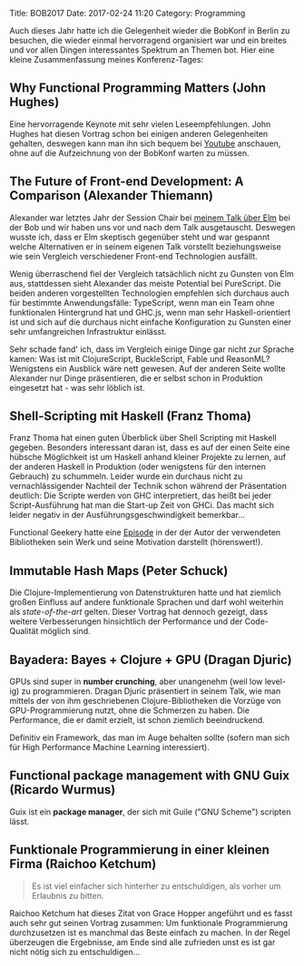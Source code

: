Title: BOB2017
Date: 2017-02-24 11:20
Category: Programming

Auch dieses Jahr hatte ich die Gelegenheit wieder die BobKonf in Berlin zu besuchen, die wieder einmal hervorragend organisiert war und ein breites und vor allen Dingen interessantes Spektrum an Themen bot. Hier eine kleine Zusammenfassung meines Konferenz-Tages:

## Why Functional Programming Matters (John Hughes)

Eine hervorragende Keynote mit sehr vielen Leseempfehlungen. John Hughes hat diesen Vortrag schon bei einigen anderen Gelegenheiten gehalten, deswegen kann man ihn sich bequem bei [Youtube](https://youtu.be/Z35Tt87pIpg) anschauen, ohne auf die Aufzeichnung von der BobKonf warten zu müssen.

## The Future of Front-end Development: A Comparison (Alexander Thiemann)

Alexander war letztes Jahr der Session Chair bei [meinem Talk über Elm](http://bobkonf.de/2016/grosse-boelting.html) bei der Bob und wir haben uns vor und nach dem Talk ausgetauscht. Deswegen wusste ich, dass er Elm skeptisch gegenüber steht und war gespannt welche Alternativen er in seinem eigenen Talk vorstellt beziehungsweise wie sein Vergleich verschiedener Front-end Technologien ausfällt. 

Wenig überraschend fiel der Vergleich tatsächlich nicht zu Gunsten von Elm aus, stattdessen sieht Alexander das meiste Potential bei PureScript. Die beiden anderen vorgestellten Technologien empfehlen sich durchaus auch für bestimmte Anwendungsfälle: TypeScript, wenn man ein Team ohne funktionalen Hintergrund hat und GHC.js, wenn man sehr Haskell-orientiert ist und sich auf die durchaus nicht einfache Konfiguration zu Gunsten einer sehr umfangreichen Infrastruktur einlässt.

Sehr schade fand' ich, dass im Vergleich einige Dinge gar nicht zur Sprache kamen: Was ist mit ClojureScript, BuckleScript, Fable und ReasonML? Wenigstens ein Ausblick wäre nett gewesen. Auf der anderen Seite wollte Alexander nur Dinge präsentieren, die er selbst schon in Produktion eingesetzt hat - was sehr löblich ist.

## Shell-Scripting mit Haskell (Franz Thoma)

Franz Thoma hat einen guten Überblick über Shell Scripting mit Haskell gegeben. Besonders interessant daran ist, dass es auf der einen Seite eine hübsche Möglichkeit ist um Haskell anhand kleiner Projekte zu lernen, auf der anderen Haskell in Produktion (oder wenigstens für den internen Gebrauch) zu schummeln. Leider wurde ein durchaus nicht zu vernachlässigender Nachteil der Technik schon während der Präsentation deutlich: Die Scripte werden von GHC interpretiert, das heißt bei jeder Script-Ausführung hat man die Start-up Zeit von GHCi. Das macht sich leider negativ in der Ausführungsgeschwindigkeit bemerkbar...

Functional Geekery hatte eine [Episode](https://www.functionalgeekery.com/episode-72-gabriel-gonzalez/) in der der Autor der verwendeten Bibliotheken sein Werk und seine Motivation darstellt (hörenswert!).

## Immutable Hash Maps (Peter Schuck)

Die Clojure-Implementierung von Datenstrukturen hatte und hat ziemlich großen Einfluss auf andere funktionale Sprachen und darf wohl weiterhin als *state-of-the-art* gelten. Dieser Vortrag hat dennoch gezeigt, dass weitere Verbesserungen hinsichtlich der Performance und der Code-Qualität möglich sind. 

## Bayadera: Bayes + Clojure + GPU (Dragan Djuric)

GPUs sind super in **number crunching**, aber unangenehm (weil low level-ig) zu programmieren. Dragan Djuric präsentiert in seinem Talk, wie man mittels der von ihm geschriebenen Clojure-Bibliotheken die Vorzüge von GPU-Programmierung nutzt, ohne die Schmerzen zu haben. Die Performance, die er damit erzielt, ist schon ziemlich beeindruckend. 

Definitiv ein Framework, das man im Auge behalten sollte (sofern man sich für High Performance Machine Learning interessiert).
 
## Functional package management with GNU Guix (Ricardo Wurmus)

Guix ist ein **package manager**, der sich mit Guile ("GNU Scheme") scripten lässt. 

## Funktionale Programmierung in einer kleinen Firma (Raichoo Ketchum)

> Es ist viel einfacher sich hinterher zu entschuldigen, als vorher um Erlaubnis zu bitten.

Raichoo Ketchum hat dieses Zitat von Grace Hopper angeführt und es fasst auch sehr gut seinen Vortrag zusammen: Um funktionale Programmierung durchzusetzen ist es manchmal das Beste einfach zu machen. In der Regel überzeugen die Ergebnisse, am Ende sind alle zufrieden unst es ist gar nicht nötig sich zu entschuldigen...